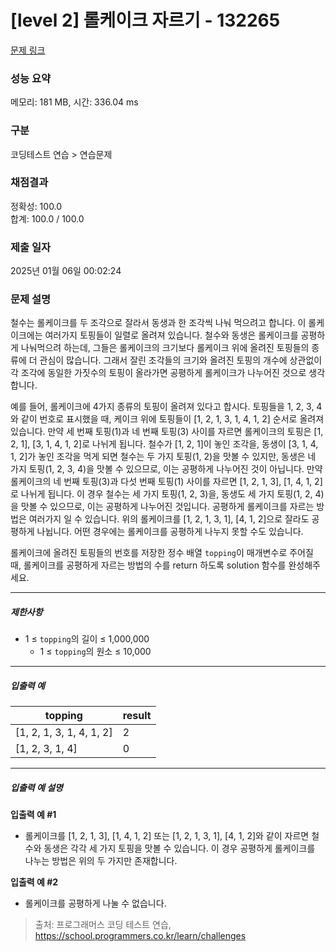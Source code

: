 # [level 2] 롤케이크 자르기 - 132265 

[문제 링크](https://school.programmers.co.kr/learn/courses/30/lessons/132265) 

### 성능 요약

메모리: 181 MB, 시간: 336.04 ms

### 구분

코딩테스트 연습 > 연습문제

### 채점결과

정확성: 100.0<br/>합계: 100.0 / 100.0

### 제출 일자

2025년 01월 06일 00:02:24

### 문제 설명

<p>철수는 롤케이크를 두 조각으로 잘라서 동생과 한 조각씩 나눠 먹으려고 합니다. 이 롤케이크에는 여러가지 토핑들이 일렬로 올려져 있습니다. 철수와 동생은 롤케이크를 공평하게 나눠먹으려 하는데, 그들은 롤케이크의 크기보다 롤케이크 위에 올려진 토핑들의 종류에 더 관심이 많습니다. 그래서 잘린 조각들의 크기와 올려진 토핑의 개수에 상관없이 각 조각에 동일한 가짓수의 토핑이 올라가면 공평하게 롤케이크가 나누어진 것으로 생각합니다.</p>

<p>예를 들어, 롤케이크에 4가지 종류의 토핑이 올려져 있다고 합시다. 토핑들을 1, 2, 3, 4와 같이 번호로 표시했을 때, 케이크 위에 토핑들이 [1, 2, 1, 3, 1, 4, 1, 2] 순서로 올려져 있습니다. 만약 세 번째 토핑(1)과 네 번째 토핑(3) 사이를 자르면 롤케이크의 토핑은 [1, 2, 1], [3, 1, 4, 1, 2]로 나뉘게 됩니다. 철수가 [1, 2, 1]이 놓인 조각을, 동생이 [3, 1, 4, 1, 2]가 놓인 조각을 먹게 되면 철수는 두 가지 토핑(1, 2)을 맛볼 수 있지만, 동생은 네 가지 토핑(1, 2, 3, 4)을 맛볼 수 있으므로, 이는 공평하게 나누어진 것이 아닙니다. 만약 롤케이크의 네 번째 토핑(3)과 다섯 번째 토핑(1) 사이를 자르면 [1, 2, 1, 3], [1, 4, 1, 2]로 나뉘게 됩니다. 이 경우 철수는 세 가지 토핑(1, 2, 3)을, 동생도 세 가지 토핑(1, 2, 4)을 맛볼 수 있으므로, 이는 공평하게 나누어진 것입니다. 공평하게 롤케이크를 자르는 방법은 여러가지 일 수 있습니다. 위의 롤케이크를 [1, 2, 1, 3, 1], [4, 1, 2]으로 잘라도 공평하게 나뉩니다. 어떤 경우에는 롤케이크를 공평하게 나누지 못할 수도 있습니다.</p>

<p>롤케이크에 올려진 토핑들의 번호를 저장한 정수 배열 <code>topping</code>이 매개변수로 주어질 때, 롤케이크를 공평하게 자르는 방법의 수를 return 하도록 solution 함수를 완성해주세요.</p>

<hr>

<h5>제한사항</h5>

<ul>
<li>1 ≤ <code>topping</code>의 길이 ≤ 1,000,000

<ul>
<li>1 ≤ <code>topping</code>의 원소 ≤ 10,000</li>
</ul></li>
</ul>

<hr>

<h5>입출력 예</h5>
<table class="table">
        <thead><tr>
<th>topping</th>
<th>result</th>
</tr>
</thead>
        <tbody><tr>
<td>[1, 2, 1, 3, 1, 4, 1, 2]</td>
<td>2</td>
</tr>
<tr>
<td>[1, 2, 3, 1, 4]</td>
<td>0</td>
</tr>
</tbody>
      </table>
<hr>

<h5>입출력 예 설명</h5>

<p><strong>입출력 예 #1</strong></p>

<ul>
<li>롤케이크를 [1, 2, 1, 3], [1, 4, 1, 2] 또는 [1, 2, 1, 3, 1], [4, 1, 2]와 같이 자르면 철수와 동생은 각각 세 가지 토핑을 맛볼 수 있습니다. 이 경우 공평하게 롤케이크를 나누는 방법은 위의 두 가지만 존재합니다.</li>
</ul>

<p><strong>입출력 예 #2</strong></p>

<ul>
<li>롤케이크를 공평하게 나눌 수 없습니다.</li>
</ul>


> 출처: 프로그래머스 코딩 테스트 연습, https://school.programmers.co.kr/learn/challenges